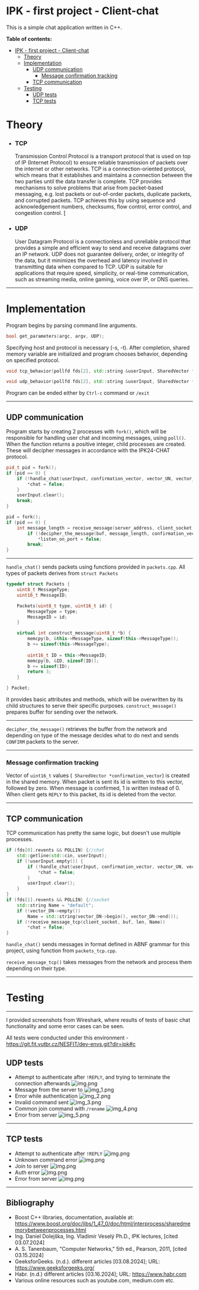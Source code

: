 # IPK - first project - Client-chat

This is a simple chat application written in C++.

**Table of contents:**

- [IPK - first project - Client-chat](#ipk---first-project---client-chat)
  - [Theory](#theory)
  - [Implementation](#implementation)
    - [UDP communication](#udp-communication)
      - [Message confirmation tracking](#message-confirmation-tracking)
    - [TCP communication](#tcp-communication)
  - [Testing](#testing)
    - [UDP tests](#udp-tests)
    - [TCP tests](#tcp-tests)

# Theory

- ### TCP

  Transmission Control Protocol is a transport protocol that is used on top of IP (Internet Protocol) to ensure reliable
  transmission of packets over the internet or other networks. TCP is a connection-oriented protocol, which means that
  it establishes and maintains a connection between the two parties until the data transfer is complete. TCP provides
  mechanisms to solve problems that arise from packet-based messaging, e.g. lost packets or out-of-order packets,
  duplicate packets, and corrupted packets. TCP achieves this by using sequence and acknowledgement numbers, checksums,
  flow control, error control, and congestion control. [

- ### UDP

  User Datagram Protocol is a connectionless and unreliable protocol that provides a simple and efficient way to send
  and receive datagrams over an IP network. UDP does not guarantee delivery, order, or integrity of the data, but it
  minimizes the overhead and latency involved in transmitting data when compared to TCP. UDP is suitable for
  applications that require speed, simplicity, or real-time communication, such as streaming media, online gaming, voice
  over IP, or DNS queries.

***

# Implementation

Program begins by parsing command line arguments.

```c++
bool get_parameters(argc, argv, UDP);
```

Specifying host and protocol is necessary (-s, -t).
After completion, shared memory variable are initialized and program chooses behavior, depending on specified protocol.

 ```c++
 void tcp_behavior(pollfd fds[2], std::string &userInput, SharedVector *confirmation_vector, shm_vector *vector_UN, shm_vector *vector_DN, shm_vector *vector_CD);
 ```

 ```c++
 void udp_behavior(pollfd fds[2], std::string &userInput, SharedVector *confirmation_vector, shm_vector *vector_UN, shm_vector *vector_DN, shm_vector *vector_CD);
```

Program can be ended either by ```Ctrl-c``` command or ```/exit```
 ***

## UDP communication

Program starts by creating 2 processes with ```fork()```, which will be responsible for handling user chat and incoming
messages, using ```poll()```.
When the function returns a positive integer, child processes are created. These will decipher messages in accordance with the IPK24-CHAT protocol.

```c++
pid_t pid = fork();
if (pid == 0) {     
    if (!handle_chat(userInput, confirmation_vector, vector_UN, vector_DN, vector_CD)) {
        *chat = false;
    }
    userInput.clear();
    break;
}
```

```c++
pid = fork();
if (pid == 0) {
    int message_length = receive_message(server_address, client_socket, buf, len);
        if (!decipher_the_message(buf, message_length, confirmation_vector, server_address, client_socket, display_name))
            *listen_on_port = false;
        break;
}
```

***
```handle_chat()``` sends packets using functions provided in ```packets.cpp```. All types of packets derives
from ```struct Packets```

```c++
typedef struct Packets {
    uint8_t MessageType;
    uint16_t MessageID;

    Packets(uint8_t type, uint16_t id) {
        MessageType = type;
        MessageID = id;
    }

    virtual int construct_message(uint8_t *b) {
        memcpy(b, &this->MessageType, sizeof(this->MessageType));
        b += sizeof(this->MessageType);
        
        uint16_t ID = this->MessageID;
        memcpy(b, &ID, sizeof(ID));
        b += sizeof(ID);
        return 3;
    }

} Packet;
```

It provides basic attributes and methods, which will be overwritten by its child structures to serve their specific
purposes. ```construct_message()``` prepares buffer for sending over the network.
***
```decipher_the_message()``` retrieves the buffer from the network and depending on type of the message decides what to do next and
sends ```CONFIRM``` packets to the server.
***
### Message confirmation tracking

Vector of ```uint16_t``` values (``` SharedVector *confirmation_vector```) is created in the shared memory. When packet
is sent its id is written to this vector, followed by zero.
When message is confirmed, 1 is written instead of 0. When client gets ```REPLY``` to this packet, its id is deleted
from the vector.
***
## TCP communication
TCP communication has pretty the same logic, but doesn't use multiple processes. 
```c++
if (fds[0].revents && POLLIN) {//chat
    std::getline(std::cin, userInput);
    if (!userInput.empty()) {
        if (!handle_chat(userInput, confirmation_vector, vector_UN, vector_DN, vector_CD)) {
            *chat = false;
        }
        userInput.clear();
    }
} 
if (fds[1].revents && POLLIN) {//socket
    std::string Name = "default";
    if (!vector_DN->empty())
        Name = std::string(vector_DN->begin(), vector_DN->end());
    if (!receive_message_tcp(client_socket, buf, len, Name))
        *chat = false;
}
```
```handle_chat()``` sends messages in format defined in ABNF grammar for this project, using function from ```packets_tcp.cpp```.

```receive_message_tcp()``` takes messages from the network and process them depending on their type.
***
# Testing
***
I provided screenshots from Wireshark, where results of tests of basic chat functionality and some error cases can be seen.

All tests were conducted under this environment - https://git.fit.vutbr.cz/NESFIT/dev-envs.git?dir=ipk#c

## UDP tests
* Attempt to authenticate after ```!REPLY```, and trying to terminate the connection afterwards 
![img.png](images/img.png)
* Message from the server to 
![img_1.png](images/img_1.png)
* Error while authentication 
![img_2.png](images/img_2.png)
* Invalid command sent
![img_3.png](images/img_3.png)
* Common join command with ```/rename```
![img_4.png](images/img_4.png)
* Error from server 
![img_5.png](images/img_5.png)
***
## TCP tests
* Attempt to authenticate after ```!REPLY```
![img.png](images/img_1_tcp.png)
* Unknown command error
![img.png](images/img_tcp_2.png)
* Join to server
![img.png](images/img_tcp_3.png)
* Auth error
![img.png](images/img_tcp_4.png)
* Error from server 
![img.png](images/img_tcp_5.png)
***
## Bibliography

* Boost C++ libraries, documentation, available at: https://www.boost.org/doc/libs/1_47_0/doc/html/interprocess/sharedmemorybetweenprocesses.html
* Ing. Daniel Dolejška, Ing. Vladimír Veselý Ph.D., IPK lectures, [cited 03.07.2024]
* A. S. Tanenbaum, "Computer Networks," 5th ed., Pearson, 2011, [cited 03.15.2024]
* GeeksforGeeks. (n.d.). different articles [03.08.2024]; URL: https://www.geeksforgeeks.org/
* Habr. (n.d.) different articles [03.16.2024]; URL: https://www.habr.com
* Various online resources such as youtube.com, medium.com etc.